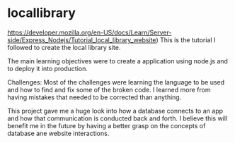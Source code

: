 # locallibrary

https://developer.mozilla.org/en-US/docs/Learn/Server-side/Express_Nodejs/Tutorial_local_library_website)
This is the tutorial I followed to create the local library site.

The main learning objectives were to create a application using node.js and to deploy it into production.

Challenges: Most of the challenges were learning the language to be used and how to find and fix some of the broken code.  I learned more from having mistakes that needed to be corrected than anything.

This project gave me a huge look into how a database connects to an app and how that communication is conducted back and forth.  I believe this will benefit me in the future by having a better grasp on the concepts of database ane website interactions.

